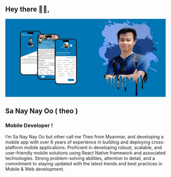 ## Hey there 🙋‍♂️,
![ Mobile Development ](https://github.com/sanaynayoo/sanaynayoo/blob/main/cover.jpg)
## Sa Nay Nay Oo ( theo )
### Mobile Developer !

I’m Sa Nay Nay Oo but other call me Theo from Myanmar, and developing a mobile app with over 6 years of experience in building and deploying cross-platform mobile applications. Proficient in developing robust, scalable, and user-friendly mobile solutions using React Native framework and associated technologies. Strong problem-solving abilities, attention to detail, and a commitment to staying updated with the latest trends and best practices in Mobile & Web development.
